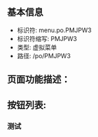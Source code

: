 
## 基本信息

- 标识符: menu.po.PMJPW3
- 标识符缩写: PMJPW3
- 类型: 虚拟菜单
- 路径: /po/PMJPW3

## 页面功能描述：





## 按钮列表:


### 测试


